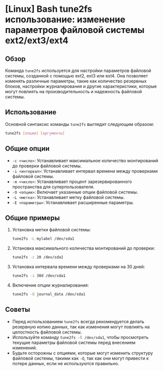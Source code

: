 # [Linux] Bash tune2fs использование: изменение параметров файловой системы ext2/ext3/ext4

## Обзор
Команда `tune2fs` используется для настройки параметров файловой системы, созданной с помощью ext2, ext3 или ext4. Она позволяет изменять различные параметры, такие как количество резервных блоков, настройки журналирования и другие характеристики, которые могут повлиять на производительность и надежность файловой системы.

## Использование
Основной синтаксис команды `tune2fs` выглядит следующим образом:

```bash
tune2fs [опции] [аргументы]
```

## Общие опции
- `-c <число>`: Устанавливает максимальное количество монтирований до проверки файловой системы.
- `-i <интервал>`: Устанавливает интервал времени между проверками файловой системы.
- `-m <число>`: Устанавливает процент зарезервированного пространства для суперпользователя.
- `-O <опции>`: Включает указанные опции файловой системы.
- `-L <метка>`: Устанавливает метку файловой системы.
- `-E <параметры>`: Устанавливает расширенные параметры.

## Общие примеры
1. Установка метки файловой системы:
   ```bash
   tune2fs -L mylabel /dev/sda1
   ```

2. Установка максимального количества монтирований до проверки:
   ```bash
   tune2fs -c 20 /dev/sda1
   ```

3. Установка интервала времени между проверками на 30 дней:
   ```bash
   tune2fs -i 30d /dev/sda1
   ```

4. Включение опции журналирования:
   ```bash
   tune2fs -O journal_data /dev/sda1
   ```

## Советы
- Перед использованием `tune2fs` всегда рекомендуется делать резервную копию данных, так как изменения могут повлиять на целостность файловой системы.
- Используйте команду `tune2fs -l /dev/sda1`, чтобы просмотреть текущие параметры файловой системы перед внесением изменений.
- Будьте осторожны с опциями, которые могут изменить структуру файловой системы, такими как `-O`, так как они могут привести к потере данных, если не используются правильно.